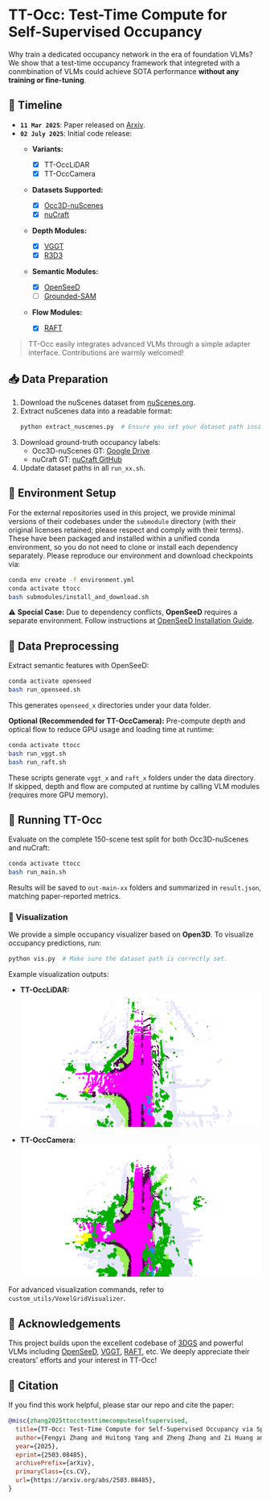 # TT-Occ: Test-Time Compute for Self-Supervised Occupancy
Why train a dedicated occupancy network in the era of foundation VLMs?
We show that a test-time occupancy framework that integreted with a conmbination of VLMs could achieve SOTA performance **without any training or fine-tuning**.

## 🚩 Timeline
* **`11 Mar 2025`**: Paper released on [Arxiv](https://arxiv.org/pdf/2503.08485).
* **`02 July 2025`**: Initial code release:
  * **Variants:**
    * [x] TT-OccLiDAR
    * [x] TT-OccCamera
  * **Datasets Supported:**

    * [x] [Occ3D-nuScenes](https://github.com/Tsinghua-MARS-Lab/Occ3D?tab=readme-ov-file#occ3d-nuScenes)
    * [x] [nuCraft](https://github.com/V2AI/nuCraft_API)
  * **Depth Modules:**

    * [x] [VGGT](https://github.com/facebookresearch/vggt)
    * [x] [R3D3](https://github.com/SysCV/r3d3)
  * **Semantic Modules:**

    * [x] [OpenSeeD](https://github.com/IDEA-Research/OpenSeeD)
    * [ ] [Grounded-SAM](https://github.com/IDEA-Research/Grounded-Segment-Anything)
  * **Flow Modules:**

    * [x] [RAFT](https://github.com/princeton-vl/RAFT)

> TT-Occ easily integrates advanced VLMs through a simple adapter interface. Contributions are warmly welcomed!

## 📥 Data Preparation

1. Download the nuScenes dataset from [nuScenes.org](https://www.nuscenes.org/download).
2. Extract nuScenes data into a readable format:
   ```bash
   python extract_nuscenes.py  # Ensure you set your dataset path inside this script.
   ```
3. Download ground-truth occupancy labels:
   * Occ3D-nuScenes GT: [Google Drive](https://drive.google.com/drive/folders/1Xarc91cNCNN3h8Vum-REbI-f0UlSf5Fc)
   * nuCraft GT: [nuCraft GitHub](https://github.com/V2AI/nuCraft_API?tab=readme-ov-file)
4. Update dataset paths in all `run_xx.sh`.

## 🌱 Environment Setup
For the external repositories used in this project, we provide minimal versions of their codebases under the `submodule` directory (with their original licenses retained; please respect and comply with their terms). These have been packaged and installed within a unified conda environment, so you do not need to clone or install each dependency separately. Please reproduce our environment and download checkpoints via:

```bash
conda env create -f environment.yml
conda activate ttocc
bash submodules/install_and_download.sh
```

⚠️ **Special Case:**
Due to dependency conflicts, **OpenSeeD** requires a separate environment.
Follow instructions at [OpenSeeD Installation Guide](https://github.com/IDEA-Research/OpenSeeD).

## 🔧 Data Preprocessing

Extract semantic features with OpenSeeD:

```bash
conda activate openseed
bash run_openseed.sh 
```

This generates `openseed_x` directories under your data folder.

**Optional (Recommended for TT-OccCamera):**
Pre-compute depth and optical flow to reduce GPU usage and loading time at runtime:

```bash
conda activate ttocc
bash run_vggt.sh
bash run_raft.sh
```

These scripts generate `vggt_x` and `raft_x` folders under the data directory.
If skipped, depth and flow are computed at runtime by calling VLM modules (requires more GPU memory).

## 🚀 Running TT-Occ

Evaluate on the complete 150-scene test split for both Occ3D-nuScenes and nuCraft:

```bash
conda activate ttocc
bash run_main.sh
```

Results will be saved to `out-main-xx` folders and summarized in `result.json`, matching paper-reported metrics.

### 🎨 Visualization

We provide a simple occupancy visualizer based on **Open3D**.
To visualize occupancy predictions, run:

```bash
python vis.py  # Make sure the dataset path is correctly set.
```

Example visualization outputs:

* **TT-OccLiDAR:**
  ![TT-OccLiDAR](assets/scene-0039_15_1.png)

* **TT-OccCamera:**
  ![TT-OccCamera](assets/scene-0039_15_0.png)

For advanced visualization commands, refer to `custom_utils/VoxelGridVisualizer`.


## 📌 Acknowledgements

This project builds upon the excellent codebase of [3DGS](https://github.com/graphdeco-inria/gaussian-splatting) and powerful VLMs including [OpenSeeD](https://github.com/IDEA-Research/OpenSeeD), [VGGT](https://github.com/facebookresearch/vggt), [RAFT](https://github.com/princeton-vl/RAFT), etc.
We deeply appreciate their creators' efforts and your interest in TT-Occ!

## 📖 Citation

If you find this work helpful, please star our repo and cite the paper:

```bibtex
@misc{zhang2025ttocctesttimecomputeselfsupervised,
  title={TT-Occ: Test-Time Compute for Self-Supervised Occupancy via Spatio-Temporal Gaussian Splatting}, 
  author={Fengyi Zhang and Huitong Yang and Zheng Zhang and Zi Huang and Yadan Luo},
  year={2025},
  eprint={2503.08485},
  archivePrefix={arXiv},
  primaryClass={cs.CV},
  url={https://arxiv.org/abs/2503.08485}, 
}
```